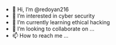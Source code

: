 - 👋 Hi, I’m @redoyan216
- 👀 I’m interested in cyber security 
- 🌱 I’m currently learning ethical hacking
- 💞️ I’m looking to collaborate on ...
- 📫 How to reach me ...

<!---
redoyan216/redoyan216 is a ✨ special ✨ repository because its `README.md` (this file) appears on your GitHub profile.
You can click the Preview link to take a look at your changes.
--->
